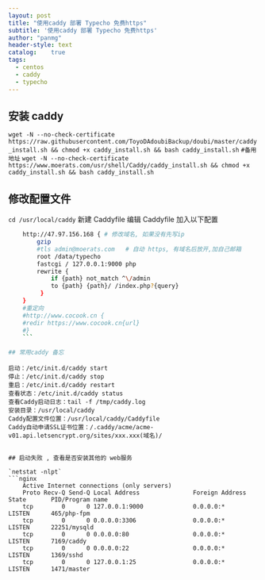 ```yaml
---
layout: post
title: "使用caddy 部署 Typecho 免费https"
subtitle: '使用caddy 部署 Typecho 免费https'
author: "panmg"
header-style: text
catalog:    true
tags:
  - centos
  - caddy
  - typecho
---
```


## 安装 caddy
`wget -N --no-check-certificate https://raw.githubusercontent.com/ToyoDAdoubiBackup/doubi/master/caddy_install.sh && chmod +x caddy_install.sh && bash caddy_install.sh`
`#备用地址`
`wget -N --no-check-certificate https://www.moerats.com/usr/shell/Caddy/caddy_install.sh && chmod +x caddy_install.sh && bash caddy_install.sh`

## 修改配置文件
`cd /usr/local/caddy` 新建 Caddyfile
编辑 Caddyfile 加入以下配置

```bash
	http://47.97.156.168 { # 修改域名, 如果没有先写ip
	    gzip
	    #tls admin@moerats.com   # 自动 https, 有域名后放开,加自己邮箱
	    root /data/typecho
	    fastcgi / 127.0.0.1:9000 php
	    rewrite {
	        if {path} not_match ^\/admin
	        to {path} {path}/ /index.php?{query}
	     }
	}
	#重定向
	#http://www.cocook.cn {
	#redir https://www.cocook.cn{url}
	#}
	```
	
## 常用caddy 备忘
```
	启动：/etc/init.d/caddy start
	停止：/etc/init.d/caddy stop
	重启：/etc/init.d/caddy restart
	查看状态：/etc/init.d/caddy status
	查看Caddy启动日志：tail -f /tmp/caddy.log
	安装目录：/usr/local/caddy
	Caddy配置文件位置：/usr/local/caddy/Caddyfile
	Caddy自动申请SSL证书位置：/.caddy/acme/acme-v01.api.letsencrypt.org/sites/xxx.xxx(域名)/
```

## 启动失败 , 查看是否安装其他的 web服务

`netstat -nlpt`
```nginx
	Active Internet connections (only servers)
	Proto Recv-Q Send-Q Local Address               Foreign Address             State       PID/Program name   
	tcp        0      0 127.0.0.1:9000              0.0.0.0:*                   LISTEN      465/php-fpm         
	tcp        0      0 0.0.0.0:3306                0.0.0.0:*                   LISTEN      22251/mysqld        
	tcp        0      0 0.0.0.0:80                  0.0.0.0:*                   LISTEN      7169/caddy          
	tcp        0      0 0.0.0.0:22                  0.0.0.0:*                   LISTEN      1369/sshd           
	tcp        0      0 127.0.0.1:25                0.0.0.0:*                   LISTEN      1471/master  
```


